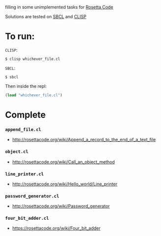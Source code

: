 filling in some unimplemented tasks for [Rosetta Code](http://rosettacode.org)

Solutions are tested on [SBCL](http://www.sbcl.org/getting.html) and [CLISP](http://www.clisp.org/)

# To run:
`CLISP`:
```
$ clisp whichever_file.cl
```

`SBCL`:
```
$ sbcl
```
Then inside the repl:
```lisp
(load "whichever_file.cl")
```

# Complete

### `append_file.cl`
 - http://rosettacode.org/wiki/Append_a_record_to_the_end_of_a_text_file

### `object.cl`
 - http://rosettacode.org/wiki/Call_an_object_method

### `line_printer.cl`
 - http://rosettacode.org/wiki/Hello_world/Line_printer

### `password_generator.cl`
 - http://rosettacode.org/wiki/Password_generator

### `four_bit_adder.cl`
 - https://rosettacode.org/wiki/Four_bit_adder
